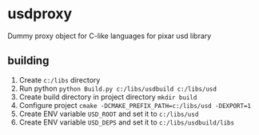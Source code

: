 # usdproxy
Dummy proxy object for C-like languages for pixar usd library

## building

1. Create ```c:/libs``` directory
2. Run python ```python Build.py c:/libs/usdbuild c:/libs/usd```
3. Create build directory in project directory ```mkdir build``` 
4. Configure project ```cmake -DCMAKE_PREFIX_PATH=c:/libs/usd -DEXPORT=1```
5. Create ENV variable `USD_ROOT` and set it to `c:/libs/usd`
6. Create ENV variable `USD_DEPS` and set it to `c:/libs/usdbuild/libs`






